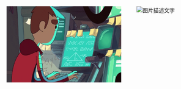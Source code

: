 <div style="display: flex; justify-content: center; margin-top: 40px">
  <img style="margin-right: 40px" src="assets/image/图片.gif" width="300" height="200" alt="图片描述文字"/>
  <img src="https://github-readme-stats.vercel.app/api?username=iswsg" width="400" height="200" alt="图片描述文字"/>
</div>
